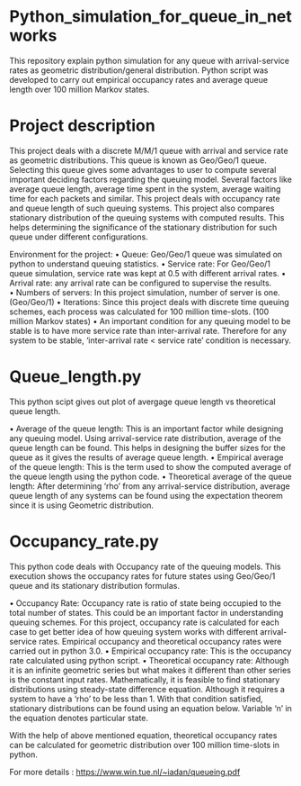 # Python_simulation_for_queue_in_networks
This repository explain python simulation for any queue with arrival-service rates as geometric distribution/general distribution. Python script was developed to carry out empirical occupancy rates and average queue length over 100 million Markov states. 


# Project description

  This project deals with a discrete M/M/1 queue with arrival and service rate as geometric distributions. This queue is known as Geo/Geo/1 queue. 
  Selecting this queue gives some advantages to user to compute several important deciding factors regarding the queuing model. Several factors like average queue length, average time spent in the system, average waiting time for each packets and similar. 
  This project deals with occupancy rate and queue length of such queuing systems. This project also compares stationary distribution of the queuing systems with computed results. This helps determining the significance of the stationary distribution for such queue under different configurations. 

Environment for the project: 
•	Queue: Geo/Geo/1 queue was simulated on python to understand queuing statistics. 
•	Service rate: For Geo/Geo/1 queue simulation, service rate was kept at 0.5 with different arrival rates. 
•	Arrival rate:  any arrival rate can be configured to supervise the results.  
•	Numbers of servers: In this project simulation, number of server is one. (Geo/Geo/1)
•	Iterations: Since this project deals with discrete time queuing schemes, each process was calculated for 100 million time-slots. (100 million Markov states) 
•	An important condition for any queuing model to be stable is to have more service rate than inter-arrival rate. Therefore for any system to be stable, ‘inter-arrival rate < service rate’ condition is necessary. 

# Queue_length.py 

This python scipt gives out plot of avergage queue length vs theoretical queue length. 

•	Average of the queue length: This is an important factor while designing any queuing model. Using arrival-service rate distribution, average of the queue length can be found. This helps in designing the buffer sizes for the queue as it gives the results of average queue length. 
•	Empirical average of the queue length: This is the term used to show the computed average of the queue length using the python code. 
•	Theoretical average of the queue length: After determining ‘rho’ from any arrival-service distribution, average queue length of any systems can be found using the expectation theorem since it is using Geometric distribution. 
 
 
 # Occupancy_rate.py 
 
  This python code deals with Occupancy rate of the queuing models. This execution shows the occupancy rates for future states using Geo/Geo/1 queue and its stationary distribution formulas.  

•	Occupancy Rate: Occupancy rate is ratio of state being occupied to the total number of states. This could be an important factor in understanding queuing schemes. For this project, occupancy rate is calculated for each case to get better idea of how queuing system works with different arrival-service rates. Empirical occupancy and theoretical occupancy rates were carried out in python 3.0. 
•	Empirical occupancy rate: This is the occupancy rate calculated using python script. 
•	Theoretical occupancy rate:  Although it is an infinite geometric series but what makes it different than other series is the constant input rates. Mathematically, it is feasible to find stationary distributions using steady-state difference equation. Although it requires a system to have a ‘rho’ to be less than 1. With that condition satisfied, stationary distributions can be found using an equation below.  Variable ‘n’ in the equation denotes particular state. 
 
With the help of above mentioned equation, theoretical occupancy rates can be calculated for geometric distribution over 100 million time-slots in python. 





For more details : https://www.win.tue.nl/~iadan/queueing.pdf



